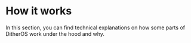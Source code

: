 # How it works

In this section, you can find technical explanations on how some parts of DitherOS work under the hood and why.